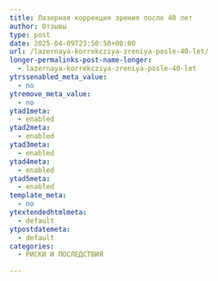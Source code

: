 ```yaml
---
title: Лазерная коррекция зрения после 40 лет
author: Отзывы
type: post
date: 2025-04-09T23:50:50+00:00
url: /lazernaya-korrekcziya-zreniya-posle-40-let/
longer-permalinks-post-name-longer:
  - lazernaya-korrekcziya-zreniya-posle-40-let
ytrssenabled_meta_value:
  - no
ytremove_meta_value:
  - no
ytad1meta:
  - enabled
ytad2meta:
  - enabled
ytad3meta:
  - enabled
ytad4meta:
  - enabled
ytad5meta:
  - enabled
template_meta:
  - no
ytextendedhtmlmeta:
  - default
ytpostdatemeta:
  - default
categories:
  - РИСКИ И ПОСЛЕДСТВИЯ

---
```

